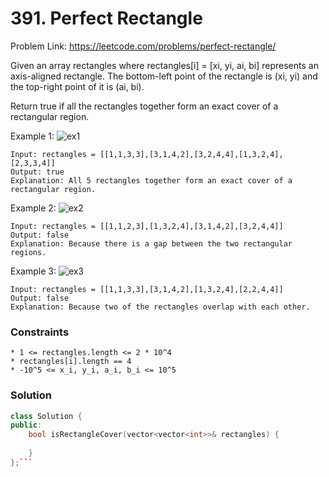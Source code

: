 # 391. Perfect Rectangle

Problem Link: https://leetcode.com/problems/perfect-rectangle/


Given an array rectangles where rectangles[i] = [xi, yi, ai, bi] represents an axis-aligned rectangle. The bottom-left point of the rectangle is (xi, yi) and the top-right point of it is (ai, bi).

Return true if all the rectangles together form an exact cover of a rectangular region.

Example 1:
![ex1](https://user-images.githubusercontent.com/37553488/210267706-03a60c28-4271-4b22-b684-b3c229de3d51.jpg)
```
Input: rectangles = [[1,1,3,3],[3,1,4,2],[3,2,4,4],[1,3,2,4],[2,3,3,4]]
Output: true
Explanation: All 5 rectangles together form an exact cover of a rectangular region.
```

Example 2:
![ex2](https://user-images.githubusercontent.com/37553488/210267717-ee080ba0-a187-43f0-86eb-5254f954198a.jpg)
```
Input: rectangles = [[1,1,2,3],[1,3,2,4],[3,1,4,2],[3,2,4,4]]
Output: false
Explanation: Because there is a gap between the two rectangular regions.
```

Example 3:
![ex3](https://user-images.githubusercontent.com/37553488/210267727-14f2fd00-0728-4004-bcab-2e4262dfba9e.jpg)
```
Input: rectangles = [[1,1,3,3],[3,1,4,2],[1,3,2,4],[2,2,4,4]]
Output: false
Explanation: Because two of the rectangles overlap with each other.
```

### Constraints
```
* 1 <= rectangles.length <= 2 * 10^4
* rectangles[i].length == 4
* -10^5 <= x_i, y_i, a_i, b_i <= 10^5
```

### Solution
```cpp
class Solution {
public:
    bool isRectangleCover(vector<vector<int>>& rectangles) {
        
    }
};```


